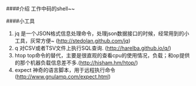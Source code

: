 ####介绍
工作中码的shell~~

####小工具
1. jq 是一个JSON格式信息处理命令，处理json数据接口的时候，经常用到的小工具，灰常方便~ (http://stedolan.github.com/jq)
2. q 对CSV或者TSV文件上执行SQL查询. (http://harelba.github.io/q/)
3. htop top命令的替代，主要是很直观的查看cpu的使用情况，负载；和op提供的那个机器负载信息差不多.(http://hisham.hm/htop/)
4. expect 神奇的语言脚本，用于远程执行命令 (http://www.gnulamp.com/expect.html)
